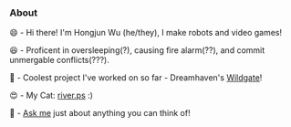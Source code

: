 ### About
😄 - Hi there! I'm Hongjun Wu (he/they), I make robots and video games!

😆 - Proficent in oversleeping(?), causing fire alarm(??), and commit unmergable conflicts(???).  

🥰 - Coolest project I've worked on so far - Dreamhaven's [Wildgate](https://playwildgate.com)!

😍 - My Cat: [river.ps](https://www.instagram.com/river.ps/) :) 

💬 - [Ask me](https://me.hongjunwu.com/contact/) just about anything you can think of!  
